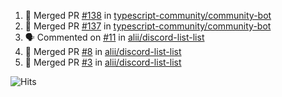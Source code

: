 <!--START_SECTION:activity-->
1. 🎉 Merged PR [#138](https://github.com/typescript-community/community-bot/pull/138) in [typescript-community/community-bot](https://github.com/typescript-community/community-bot)
2. 🎉 Merged PR [#137](https://github.com/typescript-community/community-bot/pull/137) in [typescript-community/community-bot](https://github.com/typescript-community/community-bot)
3. 🗣 Commented on [#11](https://github.com/alii/discord-list-list/issues/11) in [alii/discord-list-list](https://github.com/alii/discord-list-list)
4. 🎉 Merged PR [#8](https://github.com/alii/discord-list-list/pull/8) in [alii/discord-list-list](https://github.com/alii/discord-list-list)
5. 🎉 Merged PR [#3](https://github.com/alii/discord-list-list/pull/3) in [alii/discord-list-list](https://github.com/alii/discord-list-list)
<!--END_SECTION:activity-->

![Hits](https://hitcounter.pythonanywhere.com/count/tag.svg?url=https%3A%2F%2Fgithub.com%2Frobertwestbury)
